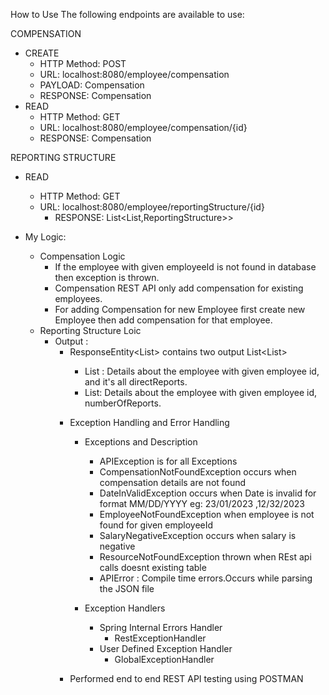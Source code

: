 How to Use
The following endpoints are available to use:

COMPENSATION
* CREATE
    * HTTP Method: POST
    * URL: localhost:8080/employee/compensation
    * PAYLOAD: Compensation
    * RESPONSE: Compensation
* READ
    * HTTP Method: GET
    * URL: localhost:8080/employee/compensation/{id}
    * RESPONSE: Compensation

REPORTING STRUCTURE
* READ
    * HTTP Method: GET
    * URL: localhost:8080/employee/reportingStructure/{id}
      * RESPONSE: List<List<Employee>,ReportingStructure>>

* My Logic:
  * Compensation Logic
    * If the employee with given employeeId is not found in database then exception is thrown. 
    * Compensation REST API only add compensation for existing employees.
    * For adding Compensation for new Employee first create new Employee then add compensation for that employee.
  * Reporting Structure Loic
    * Output :
      * ResponseEntity<List<Object>> contains two output List<List<Employee><ReportingStructure>>
        * List<Employee> : Details about the employee with given employee id, and it's all directReports.
        * List<ReportingStructure>: Details about the employee with given employee id, numberOfReports.

* Exception Handling and Error Handling
  * Exceptions and Description
    *  APIException is for all Exceptions
    * CompensationNotFoundException occurs when compensation details are not found
    * DateInValidException occurs when Date is invalid for format MM/DD/YYYY eg: 23/01/2023 ,12/32/2023
    * EmployeeNotFoundException when employee is not found for given employeeId
    * SalaryNegativeException occurs when salary is negative
    * ResourceNotFoundException thrown when REst api calls doesnt existing table
    * APIError : Compile time errors.Occurs while parsing the JSON file
  
  * Exception Handlers
    * Spring Internal Errors Handler
      * RestExceptionHandler
    * User Defined Exception Handler
      * GlobalExceptionHandler

* Performed end to end REST API testing using POSTMAN
    
    

